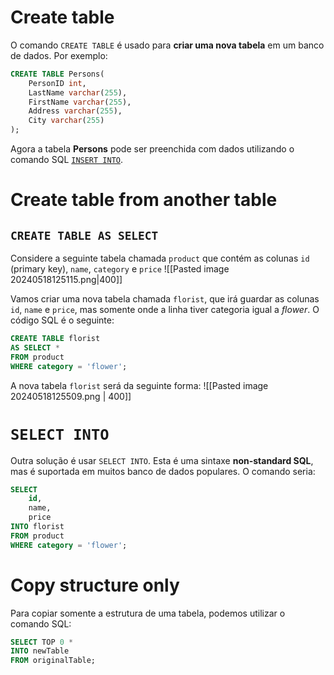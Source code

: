 # Create table
O comando `CREATE TABLE` é usado para **criar uma nova tabela** em um banco de dados. Por exemplo:
```SQL
CREATE TABLE Persons(
	PersonID int,
	LastName varchar(255),
	FirstName varchar(255),
	Address varchar(255),
	City varchar(255)
);
```

Agora a tabela **Persons** pode ser preenchida com dados utilizando o comando SQL [`INSERT INTO`](obsidian://open?vault=Notas&file=SQL%2FINSERT).
# Create table from another table
## `CREATE TABLE AS SELECT`
Considere a seguinte tabela chamada `product` que contém as colunas `id` (primary key), `name`, `category` e `price`
![[Pasted image 20240518125115.png|400]]

Vamos criar uma nova tabela chamada `florist`, que irá guardar as colunas `id`, `name` e `price`, mas somente onde a linha tiver categoria igual a *flower*. O código SQL é o seguinte:
```SQL
CREATE TABLE florist
AS SELECT *
FROM product
WHERE category = 'flower';
```

A nova tabela `florist` será da seguinte forma:
![[Pasted image 20240518125509.png | 400]]
# `SELECT INTO`
Outra solução é usar `SELECT INTO`. Esta é uma sintaxe **non-standard SQL**, mas é suportada em muitos banco de dados populares. O comando seria:
```SQL
SELECT
	id,
	name,
	price
INTO florist
FROM product
WHERE category = 'flower';
```
# Copy structure only
Para copiar somente a estrutura de uma tabela, podemos utilizar o comando SQL:
```SQL
SELECT TOP 0 *
INTO newTable
FROM originalTable;
```
